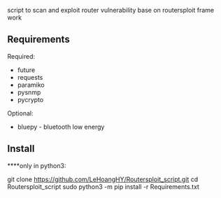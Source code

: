 script to scan and exploit router vulnerability base on routersploit frame work
## Requirements

Required:
* future
* requests
* paramiko
* pysnmp
* pycrypto

Optional:
* bluepy - bluetooth low energy
## Install
****only in python3:

git clone https://github.com/LeHoangHY/Routersploit_script.git
cd Routersploit_script
sudo python3 -m pip install -r Requirements.txt
